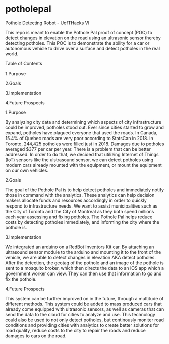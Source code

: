 # potholepal
Pothole Detecting Robot - UofTHacks VI

This repo is meant to enable the Pothole Pal proof of concept (POC) to detect changes in elevation on the road using an ultrasonic sensor thereby detecting potholes. This POC is to demonstrate the ability for a car or autonomous vehicle to drive over a surface and detect potholes in the real world. 

Table of Contents

1.Purpose

2.Goals

3.Implementation

4.Future Prospects


1.Purpose

By analyzing city data and determining which aspects of city infrastructure could be improved, potholes stood out. Ever since cities started to grow and expand, potholes have plagued everyone that used the roads. In Canada, 15.4% of Quebec roads are very poor according to StatsCan in 2018. In Toronto, 244,425 potholes were filled just in 2018. Damages due to potholes averaged $377 per car per year. There is a problem that can be better addressed. In order to do that, we decided that utilizing Internet of Things (IoT) sensors like the ulstrasound sensor, we can detect potholes using modern cars already mounted with the equipment, or mount the equipment on our own vehicles.

2.Goals

The goal of the Pothole Pal is to help detect potholes and immediately notify those in command with the analytics. These analytics can help decision makers allocate funds and resources accordingly in order to quickly respond to infrastructure needs. We want to assist municipalities such as the City of Toronto and the City of Montreal as they both spend millions each year assessing and fixing potholes. The Pothole Pal helps reduce costs by detecting potholes immediately, and informing the city where the pothole is. 

3.Implementation

We integrated an arduino on a RedBot Inventors Kit car. By attaching an ultrasound sensor module to the arduino and mounting it to the front of the vehicle, we are able to detect changes in elevation AKA detect potholes. After the detection, the geotag of the pothole and an image of the pothole is sent to a mosquito broker, which then directs the data to an iOS app which a government worker can view. They can then use that information to go and fix the pothole. 

4.Future Prospects

This system can be further improved on in the future, through a multitude of different methods. This system could be added to mass produced cars that already come equipped with ultrasonic sensors, as well as cameras that can send the data to the cloud for cities to analyze and use. This technology could also be used to not only detect potholes, but continously moniter road conditions and providing cities with analytics to create better solutions for road quality, reduce costs to the city to repair the roads and reduce damages to cars on the road.

